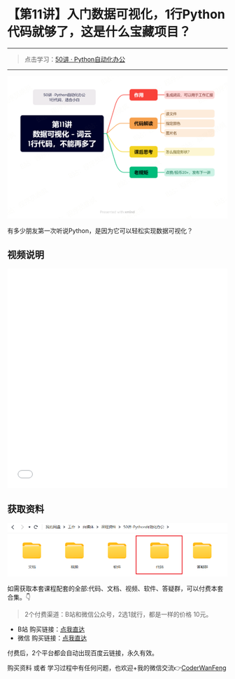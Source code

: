 # 【第11讲】入门数据可视化，1行Python代码就够了，这是什么宝藏项目？

------
> 点击学习：[50讲 · Python自动化办公](https://www.python-office.com/course/50-python-office.html)
------

![](../xmind/imgs/50-11-txt2wordcloud.png)

有多少朋友第一次听说Python，是因为它可以轻松实现数据可视化？


## 视频说明

<iframe src="//player.bilibili.com/player.html?bvid=BV1ph4y1v7MN" scrolling="no" border="0" frameborder="no" framespacing="0" allowfullscreen="true" width=100%, height=500> </iframe>

## 获取资料

![](../docs/imgs/common/code.png)

如需获取本套课程配套的全部:代码、文档、视频、软件、答疑群，可以付费本套合集。👇

> 2个付费渠道：B站和微信公众号，2选1就行，都是一样的价格 10元。


- B站 购买链接：[点我直达](../imgs/common/bili-buy.jpg)
- 微信 购买链接：[点我直达](https://mp.weixin.qq.com/mp/appmsgalbum?__biz=MzI2Nzg5MjgyNg==&action=getalbum&album_id=3056320585091366915#wechat_redirect)

付费后，2个平台都会自动出现百度云链接，永久有效。

购买资料 或者 学习过程中有任何问题，也欢迎+我的微信交流👉[CoderWanFeng](https://mp.weixin.qq.com/s/B1V6KeXc7IOEB8DgXLWv3g)
